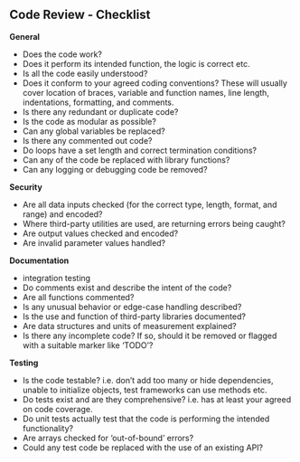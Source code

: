 ## Code Review - Checklist 

**General**

- Does the code work? 
- Does it perform its intended function, the logic is correct etc.
- Is all the code easily understood?
- Does it conform to your agreed coding conventions?  These will usually cover location of braces, variable and function names, line length, indentations, formatting, and comments.
- Is there any redundant or duplicate code?
- Is the code as modular as possible?
- Can any global variables be replaced?
- Is there any commented out code?
- Do loops have a set length and correct termination conditions?
- Can any of the code be replaced with library functions?
- Can any logging or debugging code be removed?

**Security**

- Are all data inputs checked (for the correct type, length, format, and range) and encoded?
- Where third-party utilities are used, are returning errors being caught?
- Are output values checked and encoded?
- Are invalid parameter values handled?

**Documentation**

- integration testing
- Do comments exist and describe the intent of the code?
- Are all functions commented?
- Is any unusual behavior or edge-case handling described?
- Is the use and function of third-party libraries documented?
- Are data structures and units of measurement explained?
- Is there any incomplete code? If so, should it be removed or flagged with a suitable marker like ‘TODO’?

**Testing**

- Is the code testable? i.e. don’t add too many or hide dependencies, unable to initialize objects, test frameworks can use methods etc.
- Do tests exist and are they comprehensive? i.e. has at least your agreed on code coverage.
- Do unit tests actually test that the code is performing the intended functionality?
- Are arrays checked for ‘out-of-bound’ errors?
- Could any test code be replaced with the use of an existing API?